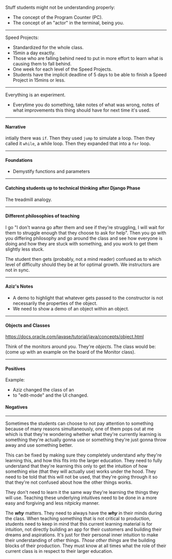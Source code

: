 Stuff students might not be understanding properly:

- The concept of the Program Counter (PC).
- The concept of an "actor" in the terminal, being you.

---

Speed Projects:

- Standardized for the whole class.
- 15min a day exactly.
- Those who are falling behind need to put in more effort to learn what is causing them to fall behind.
- One week for each level of the Speed Projects.
- Students have the implicit deadline of 5 days to be able to finish a Speed Project in 15mins or less.

---

Everything is an experiment.

- Everytime you do something, take notes of what was wrong, notes of what improvements this thing should have for next time it's used.

---

#### Narrative

intially there was `if`. Then they used `jump` to simulate a loop. Then they called it `while`, a while loop. Then they expanded that into a `for` loop.

---

#### Foundations

- Demystify functions and parameters

---

#### Catching students up to technical thinking after Django Phase

The treadmill analogy.

---

#### Different philosophies of teaching

I go "I don't wanna go after them and see if they're struggling, I will wait for them to struggle enough that they choose to ask for help". Then you go with you differing philosophy and go around the class and see how everyone is doing and how they are stuck with something, and you work to get them slightly less stuck.

The student then gets (probably, not a mind reader) confused as to which level of difficulty should they be at for optimal growth. We instructors are not in sync.

---

#### Aziz's Notes

- A demo to highlight that whatever gets passed to the constructor is not necessarily the properties of the object.
- We need to show a demo of an object within an object.

---

#### Objects and Classes

https://docs.oracle.com/javase/tutorial/java/concepts/object.html

Think of the monitors around you. They're *objects*. The class would be: (come up with an example on the board of the Monitor class).

---

#### Positives

Example:

- Aziz changed the class of an <li> to "edit-mode" and the UI changed.

#### Negatives

---

Sometimes the students can choose to not pay attention to something because of many reasons simultaneously, one of them pops out at me which is that they're wondering whether what they're currently learning is something they're actually gonna use or something they're just gonna throw away and use something better.

This can be fixed by making sure they completely understand *why* they're learning this, and how this fits into the larger education. They need to fully understand that they're learning this only to get the intuition of how something else (that they will actually use) works under the hood. They need to be told that this will not be used, that they're going through it so that they're not confused about how the other things works.

They don't need to learn it the same way they're learning the things they will use. Teaching these underlying intuitives need to be done in a more easy and forgiving and less nitpicky manner.

The ***why*** matters. They need to always have the ***why*** in their minds during the class. When teaching something that is not critical to production, students need to keep in mind that this current learning material is for intuition, not directly building an app for their customers and building their dreams and aspirations. It's just for their personal inner intuition to make their understanding of other things. *Those other things* are the building blocks of their production. They must know at all times what the role of their current class is in respect to their larger education.